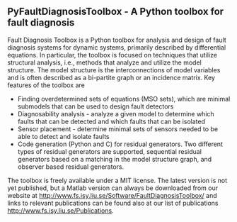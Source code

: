 PyFaultDiagnosisToolbox - A Python toolbox for fault diagnosis
--------

Fault Diagnosis Toolbox is a Python toolbox for analysis and design of fault diagnosis systems for dynamic systems, primarily described by differential equations. In particular, the toolbox is focused on techniques that utilize structural analysis, i.e., methods that analyze and utilize the model structure. The model structure is the interconnections of model variables and is often described as a bi-partite graph or an incidence matrix. Key features of the toolbox are

* Finding overdetermined sets of equations (MSO sets), which are minimal submodels that can be used to design fault detectors
* Diagnosability analysis - analyze a given model to determine which faults that can be detected and which faults that can be isolated
* Sensor placement - determine minimal sets of sensors needed to be able to detect and isolate faults
* Code generation (Python and C) for residual generators. Two different types of residual generators are supported, sequential residual generators based on a matching in the model structure graph, and observer based residual generators.

The toolbox is freely available under a MIT license. The latest version is not yet published, but a Matlab version can always be downloaded from our website at http://www.fs.isy.liu.se/Software/FaultDiagnosisToolbox/ and links to relevant publications can be found also at our list of publications http://www.fs.isy.liu.se/Publications.
